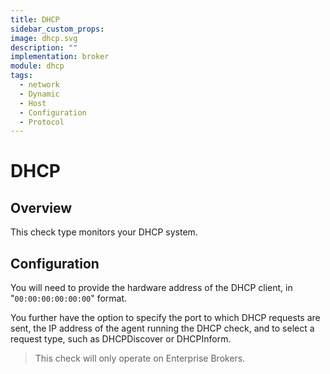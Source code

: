 ```yaml
---
title: DHCP
sidebar_custom_props:
image: dhcp.svg
description: ""
implementation: broker
module: dhcp
tags:
  - network
  - Dynamic
  - Host
  - Configuration
  - Protocol
---
```


# DHCP

## Overview

This check type monitors your DHCP system.

## Configuration

You will need to provide the hardware address of the DHCP client, in "`00:00:00:00:00:00`" format.

You further have the option to specify the port to which DHCP requests are sent, the IP address of the agent running the DHCP check, and to select a request type, such as DHCPDiscover or DHCPInform.

> This check will only operate on Enterprise Brokers.
